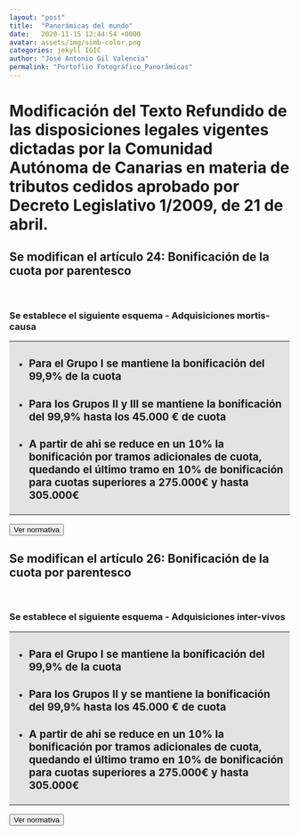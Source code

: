 ```yaml
---
layout: "post"
title:  "Panorámicas del mundo"
date:   2020-11-15 12:44:54 +0000
avatar: assets/img/simb-color.png
categories: jekyll IGIC
author: "José Antonio Gil Valencia"
permalink: "Portoflio Fotográfico_Panorámicas"
---
```

<style>
    .tooltip {
    position: relative;
    display: inline-block;
    border-bottom: 1px dotted black;
    }

    .tooltip .tooltiptext {
    visibility: hidden;
    width: 300px;
    background-color: black;
    color: #fff;
    text-align: left;
    border-radius: 6px;
    padding: 10px 10px;

    /* Position the tooltip */
    position: absolute;
    right: 100%;
    z-index: 1;
    }

    .tooltip:hover .tooltiptext {
    visibility: visible;
    }

</style>

<h1>Modificación del Texto Refundido de las disposiciones legales vigentes dictadas por la Comunidad Autónoma de Canarias en materia de tributos cedidos aprobado por Decreto Legislativo 1/2009, de 21 de abril.</h1>

<!--DIAPOSITIVA 1   ----------------------------------->

<h2>Se modifican el artículo 24: Bonificación de la cuota por parentesco</h2>
<br>

<!--resumen------------------------------------------>
<h3>Se establece el siguiente esquema - Adquisiciones mortis-causa</h3>
<table>
    <tr>
        <td style="background-color:#E5E3E2">
            <ul>
                <li><h3>Para el Grupo I se mantiene la bonificación del 99,9% de la cuota</h3></li>
                <li><h3>Para los Grupos II y III se mantiene la bonificación del 99,9% hasta los 45.000 € de cuota</h3></li>
                <li><h3>A partir de ahi se reduce en un 10% la bonificación por tramos adicionales de cuota, quedando el último tramo en 10% de bonificación para cuotas superiores a 275.000€ y hasta 305.000€</h3></li>
            </ul>
        </td>
    </tr>
</table>

<button type="button" id="btn1dp1" onclick="diapo('1')" style="display:block">Ver normativa</button>
<button type="button" id="btn2dp1" onclick="diapob('1')" style="display:none">Ocultar normativa</button>

<div id="diapo1" style="display:none">
    <table>
        <tr>
            <th>Nueva Redacción</th>
        </tr>    
        <tr>
            <td>
                Artículo 24-ter. Bonificación de la cuota por parentesco.<br><br>
                Los sujetos pasivos incluidos en los grupos I, II y III de los previstos en el artículo 20.2 a) de la Ley 29/1987, de 18 de diciembre, del Impuesto sobre Sucesiones y Donaciones, aplicarán una bonificación de la cuota tributaria derivada de las <b>adquisiciones mortis causa</b> y de cantidades percibidas por los beneficiarios de seguros sobre la vida que se acumulen al resto de bienes y derechos que integran la porción hereditaria del beneficiario. <br><br>
                El porcentaje de bonificación será el que corresponda de los siguientes:
                <ol type="a">
                    <li>Grupo I: el 99,9 por 100.</li>
                    <li>Grupo II y III:
                        <ul type="-">
                            <li>Si la cuota tributaria es inferior o igual a 45.000 euros: el 99,9 por 100.</li>
                            <li>Si la cuota tributaria es superior a 45.000 euros e inferior o igual a 65.000 euros: el 90 por 100.</li>
                            <li>Si la cuota tributaria es superior a 65.000 euros e inferior o igual a 95.000 euros: el 80 por 100.</li>
                            <li>Si la cuota tributaria es superior a 95.000 euros e inferior o igual a 125.000 euros: el 70 por 100.</li>
                            <li>Si la cuota tributaria es superior a 125.000 euros e inferior o igual a 155.000 euros: el 60 por 100.</li>
                            <li>Si la cuota tributaria es superior a 155.000 euros e inferior o igual a 185.000 euros: el 50 por 100.</li>
                            <li>Si la cuota tributaria es superior a 185.000 euros e inferior o igual a 215.000 euros: el 40 por 100.</li>
                            <li>Si la cuota tributaria es superior a 215.000 euros e inferior o igual a 245.000 euros: el 30 por 100.</li>
                            <li>Si la cuota tributaria es superior a 245.000 euros e inferior o igual a 275.000 euros: el 20 por 100.</li>
                            <li>Si la cuota tributaria es superior a 275.000 euros e inferior o igual a 305.000 euros: el 10 por 100.</li>
                        </ul>
                    </li>
                </ol>
            </td>   
        </tr>
    </table>
</div>

               
<!--DIAPOSITIVA 2   ----------------------------------->

<h2>Se modifican el artículo 26: Bonificación de la cuota por parentesco</h2>
<br>

<!--resumen------------------------------------------>
<h3>Se establece el siguiente esquema - Adquisiciones inter-vivos</h3>
<table>
    <tr>
        <td style="background-color:#E5E3E2">
            <ul>
                <li><h3>Para el Grupo I se mantiene la bonificación del 99,9% de la cuota</h3></li>
                <li><h3>Para los Grupos II y se mantiene la bonificación del 99,9% hasta los 45.000 € de cuota</h3></li>
                <li><h3>A partir de ahi se reduce en un 10% la bonificación por tramos adicionales de cuota, quedando el último tramo en 10% de bonificación para cuotas superiores a 275.000€ y hasta 305.000€</h3></li>
            </ul>
        </td>
    </tr>
</table>

<button type="button" id="btn1dp2" onclick="diapo('2')" style="display:block">Ver normativa</button>
<button type="button" id="btn2dp2" onclick="diapob('2')" style="display:none">Ocultar normativa</button>

<div id="diapo2" style="display:none">
    <table>
        <tr>
            <th>Nueva Redacción</th>
        </tr>    
        <tr>
            <td>
                Artículo 26-sexies. Bonificación de la cuota por parentesco.<br><br>
                Los sujetos pasivos incluidos en los grupos I y II de los previstos en el artículo 20.2 a) de la Ley 29/1987, de 18 de diciembre, del Impuesto sobre Sucesiones y Donaciones, aplicarán una bonificación de la cuota tributaria derivada de las <b>adquisiciones "inter vivos"</b>, siempre que la donación se formalice en documento público. No será necesaria esta formalización cuando se trate de contratos de seguros que deban tributar como donación.
                <ol type="a">
                    <li>Grupo I: el 99,9 por 100.</li>
                    <li>Grupo II:
                        <ul type="-">
                            <li>Si la cuota tributaria es inferior o igual a 45.000 euros: el 99,9 por 100.</li>
                            <li>Si la cuota tributaria es superior a 45.000 euros e inferior o igual a 65.000 euros: el 90 por 100.</li>
                            <li>Si la cuota tributaria es superior a 65.000 euros e inferior o igual a 95.000 euros: el 80 por 100.</li>
                            <li>Si la cuota tributaria es superior a 95.000 euros e inferior o igual a 125.000 euros: el 70 por 100.</li>
                            <li>Si la cuota tributaria es superior a 125.000 euros e inferior o igual a 155.000 euros: el 60 por 100.</li>
                            <li>Si la cuota tributaria es superior a 155.000 euros e inferior o igual a 185.000 euros: el 50 por 100.</li>
                            <li>Si la cuota tributaria es superior a 185.000 euros e inferior o igual a 215.000 euros: el 40 por 100.</li>
                            <li>Si la cuota tributaria es superior a 215.000 euros e inferior o igual a 245.000 euros: el 30 por 100.</li>
                            <li>Si la cuota tributaria es superior a 245.000 euros e inferior o igual a 275.000 euros: el 20 por 100.</li>
                            <li>Si la cuota tributaria es superior a 275.000 euros e inferior o igual a 305.000 euros: el 10 por 100.</li>
                        </ul>
                    </li>
                </ol>
            </td> 
        </tr>
    </table>
    <b>Esta bonificación no será aplicable a aquellas adquisiciones "inter vivos" que en los 3 años anteriores se hayan beneficiado de la bonificación prevista en este artículo, salvo que, en dicho plazo, se produzca su adquisición "mortis causa".” </b>
</div>




<script>
function diapo(a) {
  document.getElementById("diapo"+a).style.display = "block";
  document.getElementById("btn1dp"+a).style.display = "none";
  document.getElementById("btn2dp"+a).style.display = "block";

}
function diapob(b) {
  document.getElementById("diapo"+b).style.display = "none";
  document.getElementById("btn1dp"+b).style.display = "block";
  document.getElementById("btn2dp"+b).style.display = "none";

}
</script>
